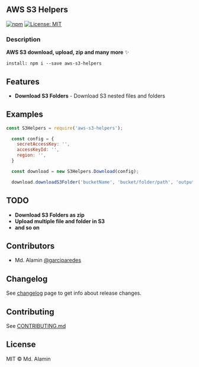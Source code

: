 ## AWS S3 Helpers

[![npm](https://img.shields.io/npm/v/aws-s3-helpers.svg)](https://www.npmjs.com/package/aws-s3-helpers)
[![License: MIT](https://img.shields.io/badge/License-MIT-blue.svg)](https://opensource.org/licenses/MIT)

 
### Description
**AWS S3 download, upload, zip and many more** ✨

```install: npm i --save aws-s3-helpers ```

## Features

* **Download S3 Folders** - Download S3 nested files and folders 

## Examples
```js
const S3Helpers = require('aws-s3-helpers');

  const config = {
    secretAccessKey: '',
    accessKeyId: '',
    region: '',
  }

  const download = new S3Helpers.Download(config);

  download.downloadS3Folder('bucketName', 'bucket/folder/path', 'outputDir');
```

## TODO
* **Download S3 Folders as zip**
* **Upload multiple file and folder in S3**
* **and so on**


## Contributors

- Md. Alamin [@garciparedes](https://mirajehossain.com)

## Changelog
See [changelog](https://github.com/mirajehossain/aws-s3-helpers/releases) page to get info about release changes.

## Contributing

See [CONTRIBUTING.md](CONTRIBUTING.md)

## License

MIT © Md. Alamin
